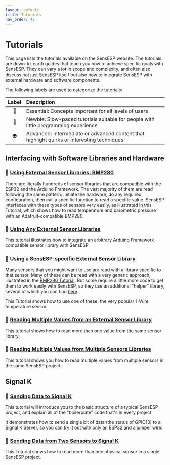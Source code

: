 ```yaml
---
layout: default
title: Tutorials
nav_order: 42
---
```


# Tutorials

This page lists the tutorials available on the SensESP website.
The tutorials are down-to-earth guides that teach you how to achieve specific goals with SensESP.
They can vary a lot in scope and complexity, and often also discuss not just SensESP itself but also how to integrate SensESP with external hardware and software components.

The following labels are used to categorize the tutorials:

| Label | Description |
| :---: | :--- |
| &#x1f4cc; | Essential: Concepts important for all levels of users
| &#x1F424; | Newbie: Slow-paced tutorials suitable for people with little programming experience |
| &#x1F47D; | Advanced: Intermediate or advanced content that highlight quirks or interesting techniques |

## Interfacing with Software Libraries and Hardware

### &#x1f4cc; [Using External Sensor Libraries: BMP280](bmp280)

There are literally hundreds of sensor libraries that are compatible with the ESP32 and the Arduino Framework. The vast majority of them are read following the same pattern: initiate the hardware, do any required configuration, then call a specific function to read a specific value. SensESP interfaces with these types of sensors very easily, as illustrated in this Tutorial, which shows how to read temperature and barometric pressure with an Adafruit-compatible BMP280.

### &#x1f4cc; [Using Any External Sensor Libraries](bmp280_part_2)

This tutorial illustrates how to integrate an arbitrary Arduino Framework compatible sensor library with SensESP.

### &#x1F424; [Using a SensESP-specific External Sensor Library](one_wire)

Many sensors that you might want to use are read with a library specific to that sensor. Many of these can be read with a very generic approach, illustrated in the [BMP280 Tutorial](bmp280). But some require a little more code to get them to work easily with SensESP, so they use an additional "helper" library, several of which you can find [here](https://github.com/SensESP).

This Tutorial shows how to use one of these, the very popular 1-Wire temperature sensor.

### &#x1F424; [Reading Multiple Values from an External Sensor Library](ina219_2_values)

This tutorial shows how to read more than one value from the same sensor library.

### &#x1F424; [Reading Multiple Values from Multiple Sensors Libraries](multiple_sensors)

This tutorial shows you how to read multiple values from multiple sensors in the same SensESP project.

## Signal K

### &#x1F424; [Sending Data to Signal K](minimal_sk)

This tutorial will introduce you to the basic structure of a typical SensESP project, and explain all of the "boilerplate" code that's in every project.

It demonstrates how to send a single bit of data (the status of GPIO13) to a Signal K Server, so you can try it out with only an ESP32 and a jumper wire.

### &#x1F424; [Sending Data from Two Sensors to Signal K](minimal_sk_2sensors)

This Tutorial shows how to read more than one physical sensor in a single SensESP project.
